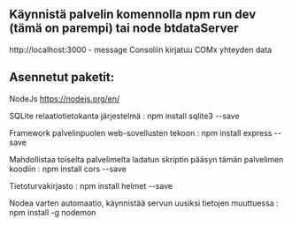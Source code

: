 ## Käynnistä palvelin komennolla npm run dev (tämä on parempi) tai node btdataServer

http://localhost:3000 - message	Consoliin kirjatuu COMx yhteyden data

## Asennetut paketit:
NodeJs
https://nodejs.org/en/

SQLite relaatiotietokanta järjestelmä :
npm install sqlite3 --save

Framework palvelinpuolen web-sovellusten tekoon :
npm install express --save 

Mahdollistaa toiselta palvelimelta ladatun skriptin pääsyn tämän palvelimen koodiin :
npm install cors --save

Tietoturvakirjasto :
npm install helmet --save 

Nodea varten automaatio, käynnistää servun uusiksi tietojen muuttuessa :
npm install -g nodemon
